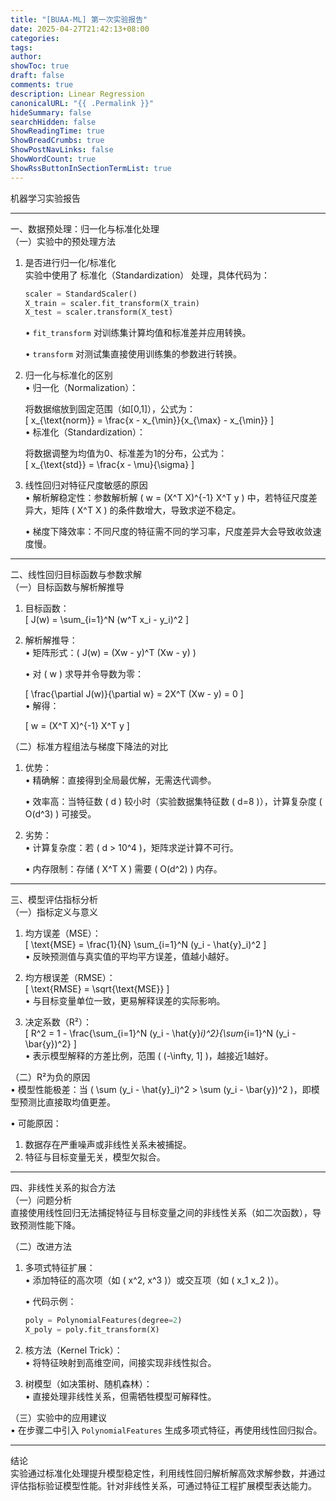 ```yaml
---
title: "[BUAA-ML] 第一次实验报告"
date: 2025-04-27T21:42:13+08:00
categories: 
tags: 
author: 
showToc: true
draft: false
comments: true
description: Linear Regression
canonicalURL: "{{ .Permalink }}"
hideSummary: false
searchHidden: false
ShowReadingTime: true
ShowBreadCrumbs: true
ShowPostNavLinks: false
ShowWordCount: true
ShowRssButtonInSectionTermList: true
---
```

机器学习实验报告

---

一、数据预处理：归一化与标准化处理  
（一）实验中的预处理方法  
1. 是否进行归一化/标准化  
   实验中使用了 标准化（Standardization） 处理，具体代码为：  
   ```python
   scaler = StandardScaler()
   X_train = scaler.fit_transform(X_train)
   X_test = scaler.transform(X_test)
   ```  
   • `fit_transform` 对训练集计算均值和标准差并应用转换。  

   • `transform` 对测试集直接使用训练集的参数进行转换。  


2. 归一化与标准化的区别  
   • 归一化（Normalization）：  

     将数据缩放到固定范围（如[0,1]），公式为：  
     \[
     x_{\text{norm}} = \frac{x - x_{\min}}{x_{\max} - x_{\min}}
     \]  
   • 标准化（Standardization）：  

     将数据调整为均值为0、标准差为1的分布，公式为：  
     \[
     x_{\text{std}} = \frac{x - \mu}{\sigma}
     \]  

3. 线性回归对特征尺度敏感的原因  
   • 解析解稳定性：参数解析解 \( w = (X^T X)^{-1} X^T y \) 中，若特征尺度差异大，矩阵 \( X^T X \) 的条件数增大，导致求逆不稳定。  

   • 梯度下降效率：不同尺度的特征需不同的学习率，尺度差异大会导致收敛速度慢。  


---

二、线性回归目标函数与参数求解  
（一）目标函数与解析解推导  
1. 目标函数：  
   \[
   J(w) = \sum_{i=1}^N (w^T x_i - y_i)^2
   \]  
2. 解析解推导：  
   • 矩阵形式：\( J(w) = (Xw - y)^T (Xw - y) \)  

   • 对 \( w \) 求导并令导数为零：  

     \[
     \frac{\partial J(w)}{\partial w} = 2X^T (Xw - y) = 0
     \]  
   • 解得：  

     \[
     w = (X^T X)^{-1} X^T y
     \]  

（二）标准方程组法与梯度下降法的对比  
1. 优势：  
   • 精确解：直接得到全局最优解，无需迭代调参。  

   • 效率高：当特征数 \( d \) 较小时（实验数据集特征数 \( d=8 \)），计算复杂度 \( O(d^3) \) 可接受。  

2. 劣势：  
   • 计算复杂度：若 \( d > 10^4 \)，矩阵求逆计算不可行。  

   • 内存限制：存储 \( X^T X \) 需要 \( O(d^2) \) 内存。  


---

三、模型评估指标分析  
（一）指标定义与意义  
1. 均方误差（MSE）：  
   \[
   \text{MSE} = \frac{1}{N} \sum_{i=1}^N (y_i - \hat{y}_i)^2
   \]  
   • 反映预测值与真实值的平均平方误差，值越小越好。  


2. 均方根误差（RMSE）：  
   \[
   \text{RMSE} = \sqrt{\text{MSE}}
   \]  
   • 与目标变量单位一致，更易解释误差的实际影响。  


3. 决定系数（R²）：  
   \[
   R^2 = 1 - \frac{\sum_{i=1}^N (y_i - \hat{y}_i)^2}{\sum_{i=1}^N (y_i - \bar{y})^2}
   \]  
   • 表示模型解释的方差比例，范围 \( (-\infty, 1] \)，越接近1越好。  


（二）R²为负的原因  
• 模型性能极差：当 \( \sum (y_i - \hat{y}_i)^2 > \sum (y_i - \bar{y})^2 \)，即模型预测比直接取均值更差。  

• 可能原因：  

  1. 数据存在严重噪声或非线性关系未被捕捉。  
  2. 特征与目标变量无关，模型欠拟合。  

---

四、非线性关系的拟合方法  
（一）问题分析  
直接使用线性回归无法捕捉特征与目标变量之间的非线性关系（如二次函数），导致预测性能下降。  

（二）改进方法  
1. 多项式特征扩展：  
   • 添加特征的高次项（如 \( x^2, x^3 \)）或交互项（如 \( x_1 x_2 \)）。  

   • 代码示例：  

     ```python
     poly = PolynomialFeatures(degree=2)
     X_poly = poly.fit_transform(X)
     ```  
2. 核方法（Kernel Trick）：  
   • 将特征映射到高维空间，间接实现非线性拟合。  

3. 树模型（如决策树、随机森林）：  
   • 直接处理非线性关系，但需牺牲模型可解释性。  


（三）实验中的应用建议  
• 在步骤二中引入 `PolynomialFeatures` 生成多项式特征，再使用线性回归拟合。  


---

结论  
实验通过标准化处理提升模型稳定性，利用线性回归解析解高效求解参数，并通过评估指标验证模型性能。针对非线性关系，可通过特征工程扩展模型表达能力。